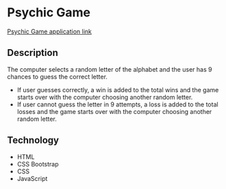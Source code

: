 # Psychic Game

[Psychic Game application link](https://jenniferhjones.github.io/portfolio/psychic/psychic.html)

## Description
The computer selects a random letter of the alphabet and the user has 9 chances to guess the correct letter. 

* If user guesses correctly, a win is added to the total wins and the game starts over with the computer choosing another random letter. 
* If user cannot guess the letter in 9 attempts, a loss is added to the total losses and the game starts over with the computer choosing another random letter.

## Technology
* HTML
* CSS Bootstrap
* CSS
* JavaScript 